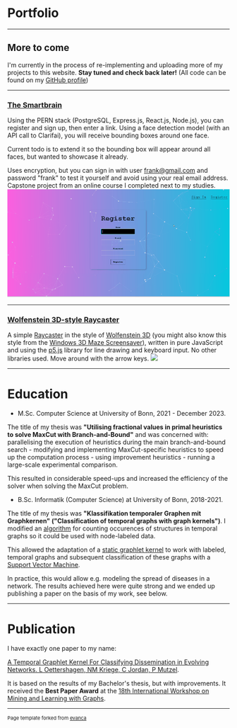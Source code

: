 # Portfolio

---

## More to come

I'm currently in the process of re-implementing and uploading more of my projects to this website. **Stay tuned and check back later!** (All code can be found on my [GitHub profile](https://github.com/cljord))

---

### [The Smartbrain](https://smartbrain-frontend-pno3.onrender.com/) <br>

Using the PERN stack (PostgreSQL, Express.js, React.js, Node.js), you can register and sign up, then enter a link. Using a face detection model (with an API call to Clarifai), you will receive bounding boxes around one face.

Current todo is to extend it so the bounding box will appear around all faces, but wanted to showcase it already.

Uses encryption, but you can sign in with user frank@gmail.com and password "frank" to test it yourself and avoid using your real email address. Capstone project from an online course I completed next to my studies.
<img src="images/smartbrain.gif?raw=true"/>

---

### [Wolfenstein 3D-style Raycaster](https://cljord.github.io/raycaster/) <br>
A simple [Raycaster](https://en.wikipedia.org/wiki/Ray_casting) in the style of [Wolfenstein 3D](https://en.wikipedia.org/wiki/Wolfenstein_3D) (you might also know this style from the [Windows 3D Maze Screensaver](https://en.wikipedia.org/wiki/3D_Maze)), written in pure JavaScript and using the [p5.js](https://p5js.org/) library for line drawing and keyboard input. No other libraries used. Move around with the arrow keys.
<img src="images/raycaster.gif?raw=true"/>

---

# Education

- M.Sc. Computer Science at University of Bonn, 2021 - December 2023.

The title of my thesis was **"Utilising fractional values in primal heuristics to solve MaxCut with Branch-and-Bound"** and was concerned with: parallelising the execution of heuristics during the main branch-and-bound search - modifying and implementing MaxCut-specific heuristics to speed up the computation process - using improvement heuristics - running a large-scale experimental comparison.

This resulted in considerable speed-ups and increased the efficiency of the solver when solving the MaxCut problem.

- B.Sc. Informatik (Computer Science) at University of Bonn, 2018-2021.

The title of my thesis was **"Klassifikation temporaler Graphen mit Graphkernen" ("Classification of temporal graphs with graph kernels")**. I modified an [algorithm](https://dl.acm.org/doi/abs/10.1145/3018661.3018731) for counting occurences of structures in temporal graphs so it could be used with node-labeled data.

This allowed the adaptation of a [static graphlet kernel](https://proceedings.mlr.press/v5/shervashidze09a.html) to work with labeled, temporal graphs and subsequent classification of these graphs with a [Support Vector Machine](https://en.wikipedia.org/wiki/Support_vector_machine).

In practice, this would allow e.g. modeling the spread of diseases in a network. The results achieved here were quite strong and we ended up publishing a paper on the basis of my work, see below.

---

# Publication

I have exactly one paper to my name:

[A Temporal Graphlet Kernel For Classifying Dissemination in Evolving Networks. L Oettershagen, NM Kriege, C Jordan, P Mutzel](https://epubs.siam.org/doi/abs/10.1137/1.9781611977653.ch3).

It is based on the results of my Bachelor's thesis, but with improvements. It received the **Best Paper Award** at the [18th International Workshop on Mining and Learning with Graphs](http://www.mlgworkshop.org/2023/).


---
<p style="font-size:11px">Page template forked from <a href="https://github.com/evanca/quick-portfolio">evanca</a></p>
<!-- Remove above link if you don't want to attibute -->
